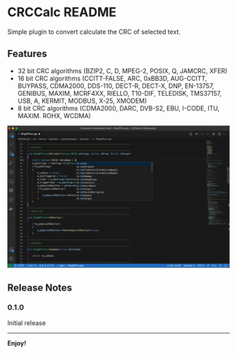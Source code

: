 # CRCCalc README
Simple plugin to convert calculate the CRC of selected text.
## Features

- 32 bit CRC algorithms (BZIP2, C, D, MPEG-2, POSIX, Q, JAMCRC, XFER)
- 16 bit CRC algorithms (CCITT-FALSE, ARC, 0xBB3D, AUG-CCITT, BUYPASS, CDMA2000, DDS-110, DECT-R, DECT-X, DNP, EN-13757, GENIBUS, MAXIM, MCRF4XX, RIELLO, T10-DIF, TELEDISK, TMS37157, USB, A, KERMIT, MODBUS, X-25, XMODEM)
- 8 bit CRC algorithms (CDMA2000, DARC, DVB-S2, EBU, I-CODE, ITU, MAXIM. ROHX, WCDMA)

![Screenshot](images/screenshot1.gif "Convert text to CRC")
## Release Notes

### 0.1.0

Initial release

-----------------------------------------------------------------------------------------------------------

**Enjoy!**
